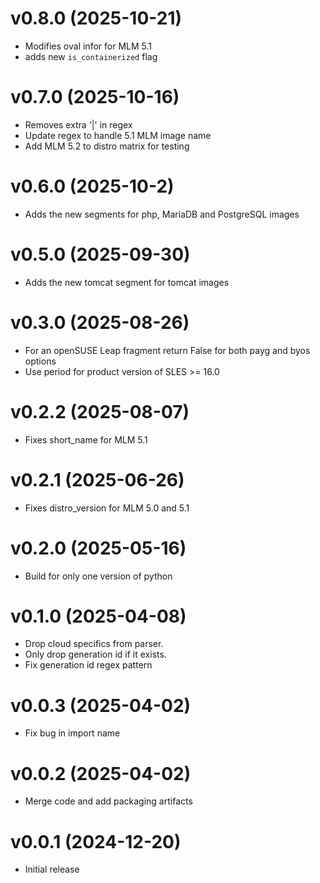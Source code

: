 v0.8.0 (2025-10-21)
======

- Modifies oval infor for MLM 5.1
- adds new `is_containerized` flag

v0.7.0 (2025-10-16)
======

- Removes extra '|' in regex
- Update regex to handle 5.1 MLM image name
- Add MLM 5.2 to distro matrix for testing

v0.6.0 (2025-10-2)
======

- Adds the new segments for php, MariaDB and PostgreSQL images

v0.5.0 (2025-09-30)
======

- Adds the new tomcat segment for tomcat images

v0.3.0 (2025-08-26)
======

- For an openSUSE Leap fragment return False for both payg and byos options
- Use period for product version of SLES >= 16.0

v0.2.2 (2025-08-07)
======

- Fixes short_name for MLM 5.1

v0.2.1 (2025-06-26)
======

- Fixes distro_version for MLM 5.0 and 5.1

v0.2.0 (2025-05-16)
======

- Build for only one version of python

v0.1.0 (2025-04-08)
======

- Drop cloud specifics from parser.
- Only drop generation id if it exists.
- Fix generation id regex pattern

v0.0.3 (2025-04-02)
======

- Fix bug in import name

v0.0.2 (2025-04-02)
======

- Merge code and add packaging artifacts

v0.0.1 (2024-12-20)
======

- Initial release
